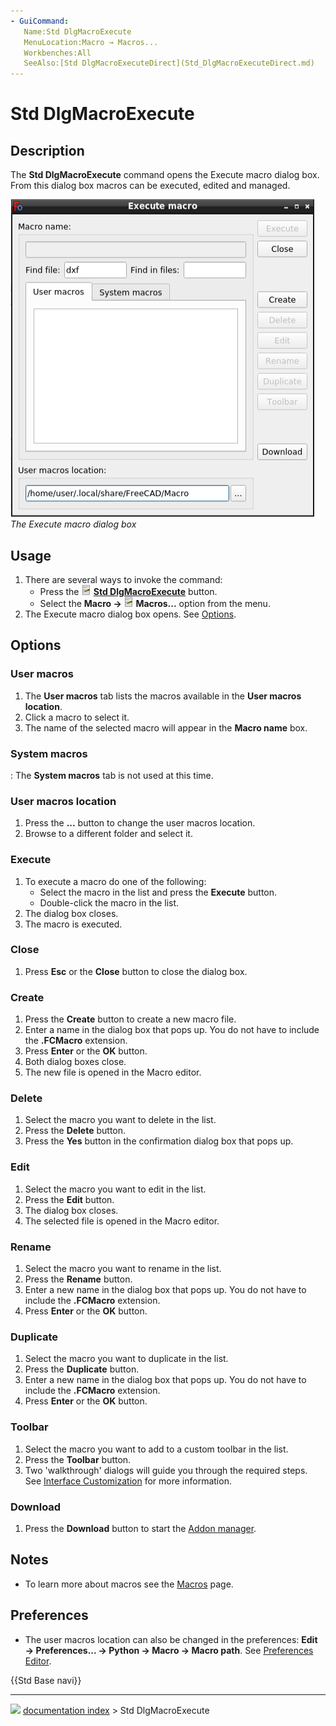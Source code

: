 ```yaml
---
- GuiCommand:
   Name:Std DlgMacroExecute
   MenuLocation:Macro → Macros...
   Workbenches:All
   SeeAlso:[Std DlgMacroExecuteDirect](Std_DlgMacroExecuteDirect.md)
---
```


# Std DlgMacroExecute

## Description

The **Std DlgMacroExecute** command opens the Execute macro dialog box. From this dialog box macros can be executed, edited and managed.

 ![](images/Std_DlgMacroExecute_dialog.png )  
*The Execute macro dialog box*

## Usage

1.  There are several ways to invoke the command:
    -   Press the **<img src="images/Std_DlgMacroExecute.svg" width=16px> [Std DlgMacroExecute](Std_DlgMacroExecute.md)** button.
    -   Select the **Macro → <img src="images/Std_DlgMacroExecute.svg" width=16px> Macros...** option from the menu.
2.  The Execute macro dialog box opens. See [Options](#Options.md).

## Options

### User macros 

1.  The **User macros** tab lists the macros available in the **User macros location**.
2.  Click a macro to select it.
3.  The name of the selected macro will appear in the **Macro name** box.

### System macros 

:   The **System macros** tab is not used at this time.

### User macros location 

1.  Press the **...** button to change the user macros location.
2.  Browse to a different folder and select it.

### Execute

1.  To execute a macro do one of the following:
    -   Select the macro in the list and press the **Execute** button.
    -   Double-click the macro in the list.
2.  The dialog box closes.
3.  The macro is executed.

### Close

1.  Press **Esc** or the **Close** button to close the dialog box.

### Create

1.  Press the **Create** button to create a new macro file.
2.  Enter a name in the dialog box that pops up. You do not have to include the **.FCMacro** extension.
3.  Press **Enter** or the **OK** button.
4.  Both dialog boxes close.
5.  The new file is opened in the Macro editor.

### Delete

1.  Select the macro you want to delete in the list.
2.  Press the **Delete** button.
3.  Press the **Yes** button in the confirmation dialog box that pops up.

### Edit

1.  Select the macro you want to edit in the list.
2.  Press the **Edit** button.
3.  The dialog box closes.
4.  The selected file is opened in the Macro editor.

### Rename

1.  Select the macro you want to rename in the list.
2.  Press the **Rename** button.
3.  Enter a new name in the dialog box that pops up. You do not have to include the **.FCMacro** extension.
4.  Press **Enter** or the **OK** button.

### Duplicate

1.  Select the macro you want to duplicate in the list.
2.  Press the **Duplicate** button.
3.  Enter a new name in the dialog box that pops up. You do not have to include the **.FCMacro** extension.
4.  Press **Enter** or the **OK** button.

### Toolbar

1.  Select the macro you want to add to a custom toolbar in the list.
2.  Press the **Toolbar** button.
3.  Two \'walkthrough\' dialogs will guide you through the required steps. See [Interface Customization](Interface_Customization.md) for more information.

### Download

1.  Press the **Download** button to start the [Addon manager](Std_AddonMgr.md).

## Notes

-   To learn more about macros see the [Macros](Macros.md) page.

## Preferences

-   The user macros location can also be changed in the preferences: **Edit → Preferences... → Python → Macro → Macro path**. See [Preferences Editor](Preferences_Editor#Macro.md).




 {{Std Base navi}}



---
![](images/Right_arrow.png) [documentation index](../README.md) > Std DlgMacroExecute
